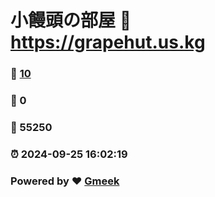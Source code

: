 # 小饅頭の部屋 :link: https://grapehut.us.kg 
### :page_facing_up: [10](https://grapehut.us.kg/tag.html) 
### :speech_balloon: 0 
### :hibiscus: 55250 
### :alarm_clock: 2024-09-25 16:02:19 
### Powered by :heart: [Gmeek](https://github.com/Meekdai/Gmeek)
